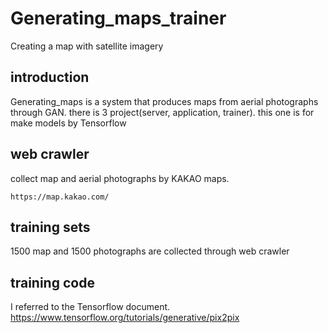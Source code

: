 # Generating_maps_trainer
Creating a map with satellite imagery

## introduction
Generating_maps is a system that produces maps from aerial photographs through GAN.
there is 3 project(server, application, trainer).
this one is for make models by Tensorflow

## web crawler
collect map and aerial photographs by KAKAO maps.

    https://map.kakao.com/



## training sets
1500 map and 1500 photographs are collected through web crawler

## training code
I referred to the Tensorflow document.
    https://www.tensorflow.org/tutorials/generative/pix2pix

